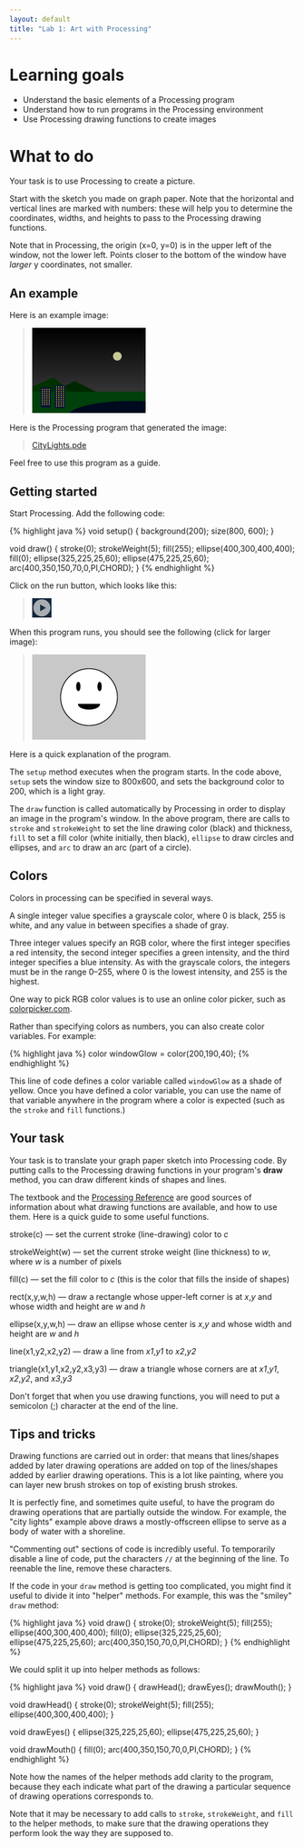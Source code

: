 ```yaml
---
layout: default
title: "Lab 1: Art with Processing"
---
```


# Learning goals

* Understand the basic elements of a Processing program
* Understand how to run programs in the Processing environment
* Use Processing drawing functions to create images

# What to do

Your task is to use Processing to create a picture.

Start with the sketch you made on graph paper.  Note that the horizontal and vertical lines are marked with numbers: these will help you to determine the coordinates, widths, and heights to pass to the Processing drawing functions.

Note that in Processing, the origin (x=0, y=0) is in the upper left of the window, not the lower left.  Points closer to the bottom of the window have *larger* y coordinates, not smaller.

## An example

Here is an example image:

> <a href="../agenda/img/citylights.png"><img style="width: 200px; height: 150px;" alt="City Lights" src="../agenda/img/citylights.png"></a>

Here is the Processing program that generated the image:

> [CityLights.pde](https://github.com/ycpcs/fys100-fall2015/blob/gh-pages/examples/CityLights.pde)

Feel free to use this program as a guide.

## Getting started

Start Processing.  Add the following code:

{% highlight java %}
void setup() {
  background(200);
  size(800, 600);
}

void draw() {
  stroke(0);
  strokeWeight(5);
  fill(255);
  ellipse(400,300,400,400);
  fill(0);
  ellipse(325,225,25,60);
  ellipse(475,225,25,60);
  arc(400,350,150,70,0,PI,CHORD);
}
{% endhighlight %}

Click on the run button, which looks like this:

> ![Run button](img/runbutton.png)

When this program runs, you should see the following (click for larger image):

> <a href="img/smiley.png"><img style="width: 200px; height: 150px;" alt="Smiley face" src="img/smiley.png"></a>

Here is a quick explanation of the program.

The `setup` method executes when the program starts.  In the code above, `setup` sets the window size to 800x600, and sets the background color to 200, which is a light gray.

The `draw` function is called automatically by Processing in order to display an image in the program's window.  In the above program, there are calls to `stroke` and `strokeWeight` to set the line drawing color (black) and thickness, `fill` to set a fill color (white initially, then black), `ellipse` to draw circles and ellipses, and `arc` to draw an arc (part of a circle).

## Colors

Colors in processing can be specified in several ways.

A single integer value specifies a grayscale color, where 0 is black, 255 is white, and any value in between specifies a shade of gray.

Three integer values specify an RGB color, where the first integer specifies a red intensity, the second integer specifies a green intensity, and the third integer specifies a blue intensity.  As with the grayscale colors, the integers must be in the range 0&ndash;255, where 0 is the lowest intensity, and 255 is the highest.

One way to pick RGB color values is to use an online color picker, such as [colorpicker.com](http://www.colorpicker.com/).

Rather than specifying colors as numbers, you can also create color variables.  For example:

{% highlight java %}
color windowGlow = color(200,190,40);
{% endhighlight %}

This line of code defines a color variable called `windowGlow` as a shade of yellow.  Once you have defined a color variable, you can use the name of that variable anywhere in the program where a color is expected (such as the `stroke` and `fill` functions.)

## Your task

Your task is to translate your graph paper sketch into Processing code.  By putting calls to the Processing drawing functions in your program's **draw** method, you can draw different kinds of shapes and lines.

The textbook and the [Processing Reference](https://processing.org/reference/) are good sources of information about what drawing functions are available, and how to use them.  Here is a quick guide to some useful functions.

stroke\(c) &mdash; set the current stroke (line-drawing) color to *c*

strokeWeight(w) &mdash; set the current stroke weight (line thickness) to *w*, where *w* is a number of pixels

fill\(c) &mdash; set the fill color to *c* (this is the color that fills the inside of shapes)

rect(x,y,w,h) &mdash; draw a rectangle whose upper-left corner is at *x*,*y* and whose width and height are *w* and *h*

ellipse(x,y,w,h) &mdash; draw an ellipse whose center is *x*,*y* and whose width and height are *w* and *h*

line(x1,y2,x2,y2) &mdash; draw a line from *x1*,*y1* to *x2*,*y2*

triangle(x1,y1,x2,y2,x3,y3) &mdash; draw a triangle whose corners are at *x1*,*y1*, *x2*,*y2*, and *x3*,*y3*

Don't forget that when you use drawing functions, you will need to put a semicolon (;) character at the end of the line.

## Tips and tricks

Drawing functions are carried out in order: that means that lines/shapes added by later drawing operations are added on top of the lines/shapes added by earlier drawing operations.  This is a lot like painting, where you can layer new brush strokes on top of existing brush strokes.

It is perfectly fine, and sometimes quite useful, to have the program do drawing operations that are partially outside the window.  For example, the "city lights" example above draws a mostly-offscreen ellipse to serve as a body of water with a shoreline.

"Commenting out" sections of code is incredibly useful.  To temporarily disable a line of code, put the characters `//` at the beginning of the line.  To reenable the line, remove these characters.

If the code in your `draw` method is getting too complicated, you might find it useful to divide it into "helper" methods.  For example, this was the "smiley" `draw` method:

{% highlight java %}
void draw() {
  stroke(0);
  strokeWeight(5);
  fill(255);
  ellipse(400,300,400,400);
  fill(0);
  ellipse(325,225,25,60);
  ellipse(475,225,25,60);
  arc(400,350,150,70,0,PI,CHORD);
}
{% endhighlight %}

We could split it up into helper methods as follows:

{% highlight java %}
void draw() {
  drawHead();
  drawEyes();
  drawMouth();
}

void drawHead() {
  stroke(0);
  strokeWeight(5);
  fill(255);
  ellipse(400,300,400,400);
}

void drawEyes() {
  ellipse(325,225,25,60);
  ellipse(475,225,25,60);
}

void drawMouth() {
  fill(0);
  arc(400,350,150,70,0,PI,CHORD);
}
{% endhighlight %}

Note how the names of the helper methods add clarity to the program, because they each indicate what part of the drawing a particular sequence of drawing operations corresponds to.

Note that it may be necessary to add calls to `stroke`, `strokeWeight`, and `fill` to the helper methods, to make sure that the drawing operations they perform look the way they are supposed to.
